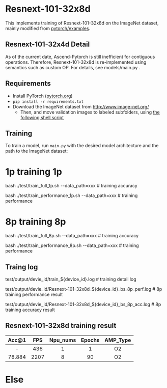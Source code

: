 # Resnext-101-32x8d

This implements training of Resnext-101-32x8d on the ImageNet dataset, mainly modified from [pytorch/examples](https://github.com/pytorch/examples/tree/master/imagenet). 

## Resnext-101-32x4d Detail 

As of the current date, Ascend-Pytorch is still inefficient for contiguous operations. 
Therefore, Resnext-101-32x8d is re-implemented using semantics such as custom OP. For details, see models/main.py . 


## Requirements 

- Install PyTorch ([pytorch.org](http://pytorch.org))
- `pip install -r requirements.txt`
- Download the ImageNet dataset from http://www.image-net.org/
    - Then, and move validation images to labeled subfolders, using [the following shell script](https://raw.githubusercontent.com/soumith/imagenetloader.torch/master/valprep.sh)

## Training 

To train a model, run `main.py` with the desired model architecture and the path to the ImageNet dataset:

# 1p training 1p
bash ./test/train_full_1p.sh  --data_path=xxx          # training accuracy

bash ./test/train_performance_1p.sh  --data_path=xxx   # training performance

# 8p training 8p
bash ./test/train_full_8p.sh  --data_path=xxx          # training accuracy

bash ./test/train_performance_8p.sh  --data_path=xxx   # training performance

## Traing log
test/output/devie_id/train_${device_id}.log                                  # training detail log

test/output/devie_id/Resnext-101-32x8d_${device_id}_bs_8p_perf.log            # 8p training performance result

test/output/devie_id/Resnext-101-32x8d_${device_id}_bs_8p_acc.log             # 8p training accuracy result

## Resnext-101-32x8d training result 

| Acc@1    | FPS       | Npu_nums | Epochs   | AMP_Type |
| :------: | :------:  | :------: | :------: | :------: |
| -        |    436    | 1        |  1       | O2       |
| 78.884   |   2207    | 8        |  90      | O2       |

# Else 
